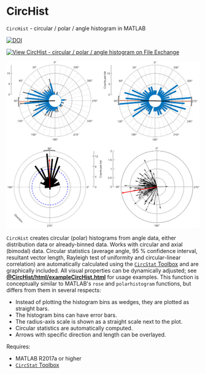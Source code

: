 # CircHist
`CircHist` - circular / polar / angle histogram in MATLAB

[![DOI](https://zenodo.org/badge/137759876.svg)](https://zenodo.org/badge/latestdoi/137759876)

[![View CircHist - circular / polar / angle histogram on File Exchange](https://www.mathworks.com/matlabcentral/images/matlab-file-exchange.svg)](https://mathworks.com/matlabcentral/fileexchange/66258)

![](@CircHist/titleImg.png )

`CircHist` creates circular (polar) histograms from angle data, either distribution data or already-binned data. Works with circular and axial (bimodal) data. Circular statistics (average angle, 95 % confidence interval, resultant vector length, Rayleigh test of uniformity and circular-linear correlation) are automatically calculated using the [`CircStat` Toolbox](https://github.com/circstat/circstat-matlab) and are graphically included. All visual properties can be dynamically adjusted; see [__@CircHist/html/exampleCircHist.html__](http://htmlpreview.github.io/?https://github.com/zifredder/CircHist/blob/master/%40CircHist/html/exampleCircHist.html) for usage examples.
This function is conceptually similar to MATLAB's `rose` and `polarhistogram` functions, but differs from them in several respects:
- Instead of plotting the histogram bins as wedges, they are plotted as straight bars.
- The histogram bins can have error bars.
- The radius-axis scale is shown as a straight scale next to the plot.
- Circular statistics are automatically computed.
- Arrows with specific direction and length can be overlayed.

Requires:
- MATLAB R2017a or higher
- [`CircStat` Toolbox](https://github.com/circstat/circstat-matlab) 
